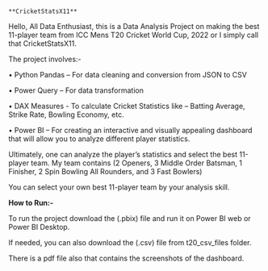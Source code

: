                                                           **CricketStatsX11**

Hello, All Data Enthusiast, this is a Data Analysis Project on making the best 11-player team from ICC Mens T20 Cricket World Cup, 2022 or I simply call that CricketStatsX11.

The project involves:-

•	Python Pandas – For data cleaning and conversion from JSON to CSV

•	Power Query – For data transformation

•	DAX Measures -  To calculate Cricket Statistics like – Batting Average, Strike Rate, Bowling Economy, etc.

•	 Power BI – For creating an interactive and visually appealing dashboard that will allow you to analyze different player statistics.

Ultimately, one can analyze the player’s statistics and select the best 11-player team. My team contains (2 Openers, 3 Middle Order Batsman, 1 Finisher, 2 Spin Bowling All Rounders, and 3 Fast Bowlers)

You can select your own best 11-player team by your analysis skill.

**How to Run:-**

To run the project download the (.pbix) file and run it on Power BI web or Power BI Desktop.

If needed, you can also download the (.csv) file from t20_csv_files folder.

There is a pdf file also that contains the screenshots of the dashboard.
